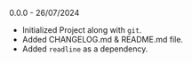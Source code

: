 

0.0.0 - 26/07/2024
- Initialized Project along with `git`.
- Added CHANGELOG.md & README.md file.
- Added `readline` as a dependency.


